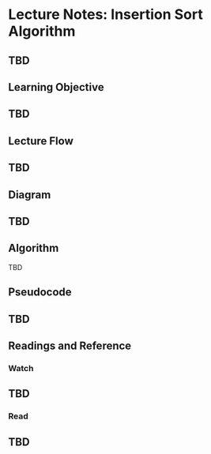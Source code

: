 # Lecture Notes: Insertion Sort Algorithm

## TBD

## Learning Objective 

## TBD

## Lecture Flow 

## TBD

## Diagram 

## TBD


## Algorithm

TBD

## Pseudocode

## TBD


## Readings and Reference

### Watch 

## TBD

### Read 

## TBD
